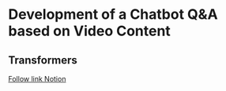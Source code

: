 # Development of a Chatbot Q&A based on Video Content  

## Transformers

[Follow link Notion](https://absorbed-profit-9b7.notion.site/Transformers-111b4639c94e802c88dffbb9651f0201)

